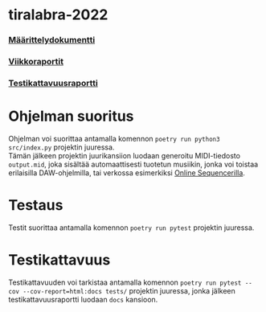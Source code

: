 # tiralabra-2022

### [Määrittelydokumentti](https://github.com/lapptomi/tiralabra-2022/blob/main/dokumentaatio/maarittelydokumentti.md)  
### [Viikkoraportit](https://github.com/lapptomi/tiralabra-2022/blob/main/dokumentaatio/viikkoraportit/viikkoraportti1.md)
### [Testikattavuusraportti](https://lapptomi.github.io/tiralabra-2022/)

# Ohjelman suoritus
Ohjelman voi suorittaa antamalla komennon ``poetry run python3 src/index.py`` projektin juuressa.  
Tämän jälkeen projektin juurikansiion luodaan generoitu MIDI-tiedosto ``output.mid``, joka sisältää automaattisesti tuotetun musiikin, jonka voi toistaa erilaisilla DAW-ohjelmilla, tai verkossa esimerkiksi [Online Sequencerilla](https://onlinesequencer.net/import).

# Testaus
Testit suorittaa antamalla komennon ``poetry run pytest`` projektin juuressa.  

# Testikattavuus
Testikattavuuden voi tarkistaa antamalla komennon ``poetry run pytest --cov --cov-report=html:docs tests/`` projektin juuressa, jonka jälkeen testikattavuusraportti luodaan ``docs`` kansioon.  
